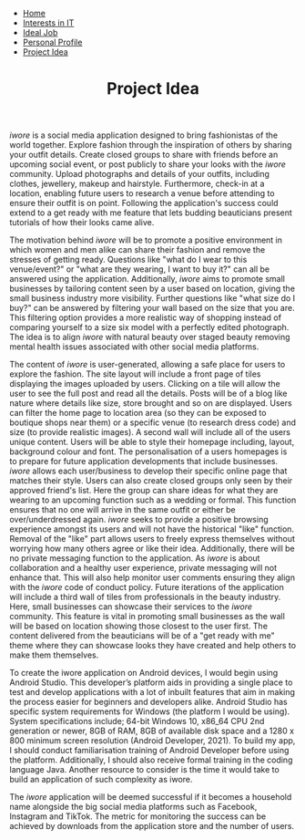 <html>
<head>
 <link rel="stylesheet" href="style.css">
 <link rel="stylesheet" href="4style.css">
</head>
<body>
 <nav>
<ul>
 <li><a href="https://rmitstudent-assessment.github.io/My-Profile/">Home</a></li>
 <li><a href="https://rmitstudent-assessment.github.io/My-Profile/interestsinit">Interests in IT</a></li>
 <li><a href="https://rmitstudent-assessment.github.io/My-Profile/idealjob">Ideal Job</a></li>
 <li><a href="https://rmitstudent-assessment.github.io/My-Profile/personalprofile">Personal Profile</a></li>
 <li><a href="https://rmitstudent-assessment.github.io/My-Profile/projectidea">Project Idea</a></li>
  </ul>
 </nav>
  <header>
<h1>Project Idea</h1>
             </header>
  
 <p><i>iwore</i> is a social media application designed to bring fashionistas of the world together. Explore fashion through the inspiration of others by sharing your outfit details. Create closed groups to share with friends before an upcoming social event, or post publicly to share your looks with the <i>iwore</i> community. Upload photographs and details of your outfits, including clothes, jewellery, makeup and hairstyle. Furthermore, check-in at a location, enabling future users to research a venue before attending to ensure their outfit is on point. Following the application's success could extend to a get ready with me feature that lets budding beauticians present tutorials of how their looks came alive.</p>

 <p>The motivation behind <i>iwore</i> will be to promote a positive environment in which women and men alike can share their fashion and remove the stresses of getting ready. Questions like "what do I wear to this venue/event?" or "what are they wearing, I want to buy it?" can all be answered using the application. Additionally, <i>iwore</i> aims to promote small businesses by tailoring content seen by a user based on location, giving the small business industry more visibility. Further questions like "what size do I buy?" can be answered by filtering your wall based on the size that you are. This filtering option provides a more realistic way of shopping instead of comparing yourself to a size six model with a perfectly edited photograph. The idea is to align <i>iwore</i> with natural beauty over staged beauty removing mental health issues associated with other social media platforms.</p> 
 
 <p>The content of <i>iwore</i> is user-generated, allowing a safe place for users to explore the fashion. The site layout will include a front page of tiles displaying the images uploaded by users. Clicking on a tile will allow the user to see the full post and read all the details. Posts will be of a blog like nature where details like size, store brought and so on are displayed.  Users can filter the home page to location area (so they can be exposed to boutique shops near them) or a specific venue (to research dress code) and size (to provide realistic images). 
A second wall will include all of the users unique content. Users will be able to style their homepage including, layout, background colour and font. The personalisation of a users homepages is to prepare for future application developments that include businesses. <i>iwore</i> allows each user/business to develop their specific online page that matches their style.
Users can also create closed groups only seen by their approved friend's list. Here the group can share ideas for what they are wearing to an upcoming function such as a wedding or formal. This function ensures that no one will arrive in the same outfit or either be over/underdressed again. <i>iwore</i> seeks to provide a positive browsing experience amongst its users and will not have the historical "like" function. Removal of the "like" part allows users to freely express themselves without worrying how many others agree or like their idea. Additionally, there will be no private messaging function to the application. As <i>iwore</i> is about collaboration and a healthy user experience, private messaging will not enhance that. This will also help monitor user comments ensuring they align with the <i>iwore</i> code of conduct policy.
Future iterations of the application will include a third wall of tiles from professionals in the beauty industry. Here, small businesses can showcase their services to the <i>iwore</i> community. This feature is vital in promoting small businesses as the wall will be based on location showing those closest to the user first. The content delivered from the beauticians will be of a "get ready with me" theme where they can showcase looks they have created and help others to make them themselves.</p>

 <p>To create the iwore application on Android devices, I would begin using Android Studio. This developer’s platform aids in providing a single place to test and develop applications with a lot of inbuilt features that aim in making the process easier for beginners and developers alike. Android Studio has specific system requirements for Windows (the platform I would be using). System specifications include; 64-bit Windows 10, x86_64 CPU 2nd generation or newer, 8GB of RAM, 8GB of available disk space and a 1280 x 800 minimum screen resolution (Android Developer, 2021). To build my app, I should conduct familiarisation training of Android Developer before using the platform. Additionally, I should also receive formal training in the coding language Java. Another resource to consider is the time it would take to build an application of such complexity as iwore.</p>
 
<p>The <i>iwore</i> application will be deemed successful if it becomes a household name alongside the big social media platforms such as Facebook, Instagram and TikTok. The metric for monitoring the success can be achieved by downloads from the application store and the number of users.</p>

